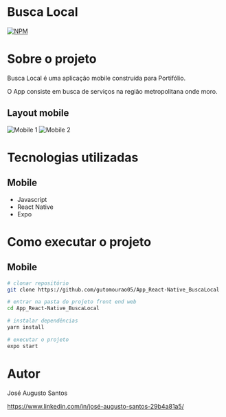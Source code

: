 # Busca Local 
[![NPM](https://img.shields.io/npm/l/react)](https://github.com/gutomourao05/App_React-Native_BuscaLocal/blob/main/LICENSE) 

# Sobre o projeto

Busca Local é uma aplicação mobile construída para Portifólio.

O App consiste em busca de serviços na região metropolitana onde moro.

## Layout mobile
![Mobile 1](https://github.com/gutomourao05/App_React-Native_BuscaLocal/blob/main/assets/pageHome.png) ![Mobile 2](https://github.com/gutomourao05/App_React-Native_BuscaLocal/blob/main/assets/pageSearchServices.png)

# Tecnologias utilizadas

## Mobile
- Javascript
- React Native
- Expo

# Como executar o projeto

## Mobile

```bash
# clonar repositório
git clone https://github.com/gutomourao05/App_React-Native_BuscaLocal

# entrar na pasta do projeto front end web
cd App_React-Native_BuscaLocal

# instalar dependências
yarn install

# executar o projeto
expo start
```

# Autor

José Augusto Santos

https://www.linkedin.com/in/josé-augusto-santos-29b4a81a5/

